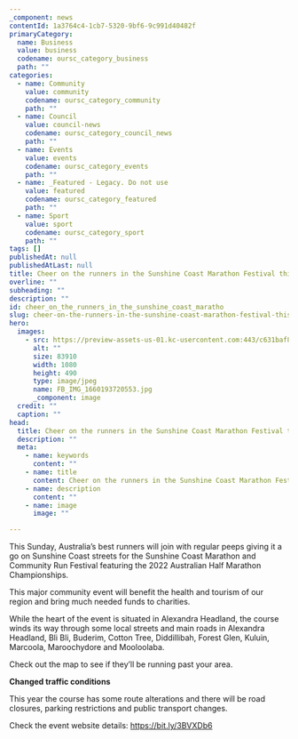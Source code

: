 ```yaml
---
_component: news
contentId: 1a3764c4-1cb7-5320-9bf6-9c991d40482f
primaryCategory:
  name: Business
  value: business
  codename: oursc_category_business
  path: ""
categories:
  - name: Community
    value: community
    codename: oursc_category_community
    path: ""
  - name: Council
    value: council-news
    codename: oursc_category_council_news
    path: ""
  - name: Events
    value: events
    codename: oursc_category_events
    path: ""
  - name: _Featured - Legacy. Do not use
    value: featured
    codename: oursc_category_featured
    path: ""
  - name: Sport
    value: sport
    codename: oursc_category_sport
    path: ""
tags: []
publishedAt: null
publishedAtLast: null
title: Cheer on the runners in the Sunshine Coast Marathon Festival this weekend
overline: ""
subheading: ""
description: ""
id: cheer_on_the_runners_in_the_sunshine_coast_maratho
slug: cheer-on-the-runners-in-the-sunshine-coast-marathon-festival-this-weekend
hero:
  images:
    - src: https://preview-assets-us-01.kc-usercontent.com:443/c631baf8-1b46-001f-580c-d0001b68b4a8/42abfef0-d1bf-4edd-afb9-5c6ff3287a2b/FB_IMG_1660193720553.jpg
      alt: ""
      size: 83910
      width: 1080
      height: 490
      type: image/jpeg
      name: FB_IMG_1660193720553.jpg
      _component: image
  credit: ""
  caption: ""
head:
  title: Cheer on the runners in the Sunshine Coast Marathon Festival this weekend
  description: ""
  meta:
    - name: keywords
      content: ""
    - name: title
      content: Cheer on the runners in the Sunshine Coast Marathon Festival this weekend
    - name: description
      content: ""
    - name: image
      image: ""

---
```

This Sunday, Australia’s best runners will join with regular peeps giving it a go on Sunshine Coast streets for the Sunshine Coast Marathon and Community Run Festival featuring the 2022 Australian Half Marathon Championships.

This major community event will benefit the health and tourism of our region and bring much needed funds to charities.

While the heart of the event is situated in Alexandra Headland, the course winds its way through some local streets and main roads in Alexandra Headland, Bli Bli, Buderim, Cotton Tree, Diddillibah, Forest Glen, Kuluin, Marcoola, Maroochydore and Mooloolaba.

Check out the map to see if they’ll be running past your area.

**Changed traffic conditions**

This year the course has some route alterations and there will be road closures, parking restrictions and public transport changes.

Check the event website details: <https://bit.ly/3BVXDb6>
